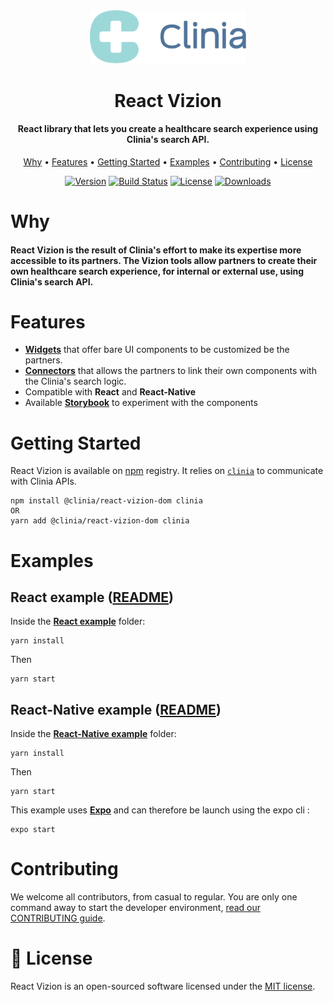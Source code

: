 <div align="center">
  <img src=".github/clinia-logo.svg" width="250">
  <h1>React Vizion</h1>
  <h4>React library that lets you create a healthcare search experience using Clinia's search API.</h4>
  <p>
    <a href="#why">Why</a> •
    <a href="#features">Features</a> •
    <a href="#getting-started">Getting Started</a> •
    <a href="#examples">Examples</a> •
    <a href="#contributing">Contributing</a> •
    <a href="#-license">License</a>
  </p>
</div>

<div align="center">

[![Version][version-svg]][package-url] [![Build Status][ci-svg]][ci-url] [![License][license-image]][license-url] [![Downloads][downloads-image]][downloads-url]

</div>

# Why

#### React Vizion is the result of Clinia's effort to make its expertise more accessible to its partners. The Vizion tools allow partners to create their own healthcare search experience, for internal or external use, using Clinia's search API.

# Features

- **[Widgets](./doc/widgets/README.md)** that offer bare UI components to be customized be the partners.
- **[Connectors](./doc/connectors/README.md)** that allows the partners to link their own components with the Clinia's search logic.
- Compatible with **React** and **React-Native**
- Available **[Storybook](https://storybook.js.org)** to experiment with the components

# Getting Started

React Vizion is available on [npm](https://www.npmjs.com/get-npm) registry. It relies on [`clinia`](https://github.com/clinia/clinia-client-javascript) to communicate with Clinia APIs.

```
npm install @clinia/react-vizion-dom clinia
OR
yarn add @clinia/react-vizion-dom clinia
```

# Examples

## React example ([README](./examples/react-router))

Inside the **[React example](./examples/react-router)** folder:

```
yarn install
```

Then

```
yarn start
```

## React-Native example ([README](./examples/react-native))

Inside the **[React-Native example](./examples/react-native)** folder:

```
yarn install
```

Then

```
yarn start
```

This example uses **[Expo](https://github.com/expo/expo)** and can therefore be launch using the expo cli :

```
expo start
```

# Contributing

We welcome all contributors, from casual to regular. You are only one command away to start the developer environment, [read our CONTRIBUTING guide](CONTRIBUTING.md).

# 📄 License

React Vizion is an open-sourced software licensed under the [MIT license](LICENSE).

<!-- Links -->

[ci-svg]: https://circleci.com/gh/clinia/react-vizion.svg?style=svg
[ci-url]: https://circleci.com/gh/clinia/react-vizion
[license-image]: http://img.shields.io/badge/license-MIT-green.svg?style=flat-square
[license-url]: LICENSE
[downloads-image]: https://img.shields.io/npm/dm/@clinia/react-vizion.svg?style=flat-square
[downloads-url]: http://npm-stat.com/charts.html?package=@clinia/react-vizion
[version-svg]: https://img.shields.io/npm/v/@clinia/react-vizion.svg?style=flat-square
[package-url]: https://yarnpkg.com/en/package/@clinia/react-vizion
